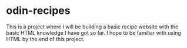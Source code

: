 # odin-recipes

This is a project where I will be building a basic recipe website with the basic HTML knowledge I have got so far. I hope to be familiar with using HTML by the end of this project.